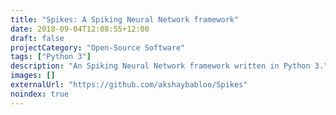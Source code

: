 ```yaml
---
title: "Spikes: A Spiking Neural Network framework"
date: 2018-09-04T12:08:55+12:00
draft: false
projectCategory: "Open-Source Software"
tags: ["Python 3"]
description: "An Spiking Neural Network framework written in Python 3."
images: []
externalUrl: "https://github.com/akshaybabloo/Spikes"
noindex: true
---
```

